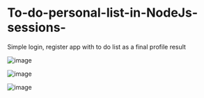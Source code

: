 # To-do-personal-list-in-NodeJs-sessions-
Simple login, register app with to do list as a final profile result

![image](https://user-images.githubusercontent.com/62765687/131817587-368b6d5b-8c23-4e09-9d89-7c1b056837d2.png)

![image](https://user-images.githubusercontent.com/62765687/131817756-481758b1-1ddf-474f-a870-2317295805e4.png)

![image](https://user-images.githubusercontent.com/62765687/131818054-03a5cad8-a82c-421b-b087-fc67acdd1854.png)


